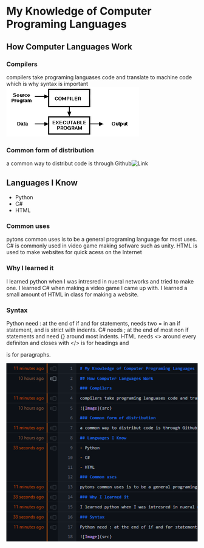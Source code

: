 # My Knowledge of Computer Programing Languages
## How Computer Languages Work
### Compilers
compilers take programing languases code and translate to machine code which is why syntax is important
![Image](dfq.png)
### Common form of distribution
a common way to distribut code is through Github![Link](https://github.com/AngelRamr/A-Site)
## Languages I Know
- Python
- C#
- HTML
### Common uses
pytons common uses is to be a general programing language for most uses. C# is commonly used in video game making sofware such as unity. HTML is used to make websites for quick acess on the Internet
### Why I learned it
I learned python when I was intresred in nueral networks and tried to make one. I learned C# when making a video game I came up with. I learned a small amount of HTML in class for making a website.
### Syntax
Python need : at the end of if and for statements, needs two = in an if statement, and is strict with indents. C# needs ; at the end of most non if statements and need {} around most indents. HTML needs <> around every definiton and closes with </> <h> is for headings and <p> is for paragraphs.

![Image](dfp.png)
